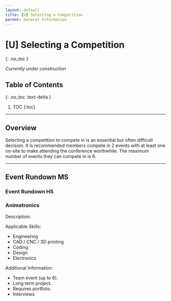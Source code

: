 ```yaml
---
layout: default
title: [U] Selecting a Competition
parent: General Information
---
```


# [U] Selecting a Competition
{: .no_toc }

*Currently under construction*

## Table of Contents
{: .no_toc .text-delta }

1. TOC
{:toc}

---

## Overview

Selecting a competition to compete in is an essential but often difficult decision. It is recommended members compete in 2 events with at least one on-site to make attending the conference worthwhile. The maximum number of events they can compete in is 6.

---

## Event Rundown MS

### Event Rundown HS

### Animatronics

Description:

Applicable Skills:

- Engineering
- CAD / CNC / 3D printing
- Coding
- Design
- Electronics

Additional Information:

- Team event (up to 6).
- Long term project.
- Requires portfolio.
- Interviews

